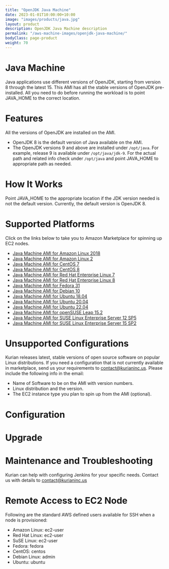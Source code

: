 ```yaml
---
title: "OpenJDK Java Machine"
date: 2023-01-01T10:00:00+10:00
image: "images/products/java.jpg"
layout: product
description: OpenJDK Java Machine description
permalink: "/aws-machine-images/openjdk-java-machine/"
bodyClass: page-product
weight: 70
---
```


Java Machine
============

Java applications use different versions of OpenJDK, starting from version 8 through the latest 15. This AMI has all the stable versions of OpenJDK pre-installed. All you need to do before running the workload is to point JAVA\_HOME to the correct location.

[](https://github.com/kurianinc/ami-pub/wiki/Java-Machine#features)Features
===========================================================================

All the versions of OpenJDK are installed on the AMI.

*   OpenJDK 8 is the default version of Java available on the AMI.
*   The OpenJDK versions 9 and above are installed under `/opt/java`. For example, release 9 is available under `/opt/java/jdk-9`. For the actual path and related info check under `/opt/java` and point JAVA\_HOME to appropriate path as needed.

[](https://github.com/kurianinc/ami-pub/wiki/Java-Machine#how-it-works)How It Works
===================================================================================

Point JAVA\_HOME to the appropriate location if the JDK version needed is not the default version. Currently, the default version is OpenJDK 8.

[](https://github.com/kurianinc/ami-pub/wiki/Java-Machine#supported-platforms)Supported Platforms
=================================================================================================

Click on the links below to take you to Amazon Marketplace for spinning up EC2 nodes.

*   [Java Machine AMI for Amazon Linux 2018](https://aws.amazon.com/marketplace/pp/prodview-ktdlpj4x4msi4?sr=0-7&ref_=beagle&applicationId=AWSMPContessa)
*   [Java Machine AMI for Amazon Linux 2](https://aws.amazon.com/marketplace/pp/prodview-76pz5jhauudw6?sr=0-11&ref_=beagle&applicationId=AWSMPContessa)
*   [Java Machine AMI for CentOS 7](https://aws.amazon.com/marketplace/pp/prodview-i345m62tuxnss?sr=0-5&ref_=beagle&applicationId=AWSMPContessa)
*   [Java Machine AMI for CentOS 8](https://aws.amazon.com/marketplace/pp/prodview-4hoyni2vjjlpe?sr=0-6&ref_=beagle&applicationId=AWSMPContessa)
*   [Java Machine AMI for Red Hat Enterprise Linux 7](https://aws.amazon.com/marketplace/pp/prodview-2zflhd3fhpa7k?sr=0-13&ref_=beagle&applicationId=AWSMPContessa)
*   [Java Machine AMI for Red Hat Enterprise Linux 8](https://aws.amazon.com/marketplace/pp/prodview-ytnbtr2qcc4vi?sr=0-12&ref_=beagle&applicationId=AWSMPContessa)
*   [Java Machine AMI for Fedora 31](https://aws.amazon.com/marketplace/pp/prodview-5e3snlehhkdoy?sr=0-3&ref_=beagle&applicationId=AWSMPContessa)
*   [Java Machine AMI for Debian 10](https://aws.amazon.com/marketplace/pp/prodview-cxbw7yqamke5m?sr=0-18&ref_=beagle&applicationId=AWSMPContessa)
*   [Java Machine AMI for Ubuntu 18.04](https://aws.amazon.com/marketplace/pp/prodview-52tpitmb22kli?sr=0-9&ref_=beagle&applicationId=AWSMPContessa)
*   [Java Machine AMI for Ubuntu 20.04](https://aws.amazon.com/marketplace/pp/prodview-e22vf4jppk4us?sr=0-10&ref_=beagle&applicationId=AWSMPContessa)
*   [Java Machine AMI for Ubuntu 22.04](https://aws.amazon.com/marketplace/pp/prodview-t6zu75ye7fnew?sr=0-2&ref_=beagle&applicationId=AWSMPContessa)
*   [Java Machine AMI for openSUSE Leap 15.2](https://aws.amazon.com/marketplace/pp/B08VRN833V)
*   [Java Machine AMI for SUSE Linux Enterprise Server 12 SP5](https://aws.amazon.com/marketplace/pp/B08V5F7D9M)
*   [Java Machine AMI for SUSE Linux Enterprise Server 15 SP2](https://aws.amazon.com/marketplace/pp/prodview-udbewrccvsoo2?sr=0-14&ref_=beagle&applicationId=AWSMPContessa)

[](https://github.com/kurianinc/ami-pub/wiki/Java-Machine#unsupported-configurations)Unsupported Configurations
===============================================================================================================

Kurian releases latest, stable versions of open source software on popular Linux distributions. If you need a configuration that is not currently available in marketplace, send us your requirements to [contact@kurianinc.us](mailto:contact@kurianinc.us). Please include the following info in the email:

*   Name of Software to be on the AMI with version numbers.
*   Linux distribution and the version.
*   The EC2 instance type you plan to spin up from the AMI (optional).

[](https://github.com/kurianinc/ami-pub/wiki/Java-Machine#configuration)Configuration
=====================================================================================

[](https://github.com/kurianinc/ami-pub/wiki/Java-Machine#upgrade)Upgrade
=========================================================================

[](https://github.com/kurianinc/ami-pub/wiki/Java-Machine#maintenance-and-troubleshooting)Maintenance and Troubleshooting
=========================================================================================================================

Kurian can help with configuring Jenkins for your specific needs. Contact us with details to [contact@kurianinc.us](mailto:contact@kurianinc.us)

[](https://github.com/kurianinc/ami-pub/wiki/Java-Machine#remote-access-to-ec2-node)Remote Access to EC2 Node
=============================================================================================================

Following are the standard AWS defined users available for SSH when a node is provisioned:

*   Amazon Linux: ec2-user
*   Red Hat Linux: ec2-user
*   SuSE Linux: ec2-user
*   Fedora: fedora
*   CentOS: centos
*   Debian Linux: admin
*   Ubuntu: ubuntu
